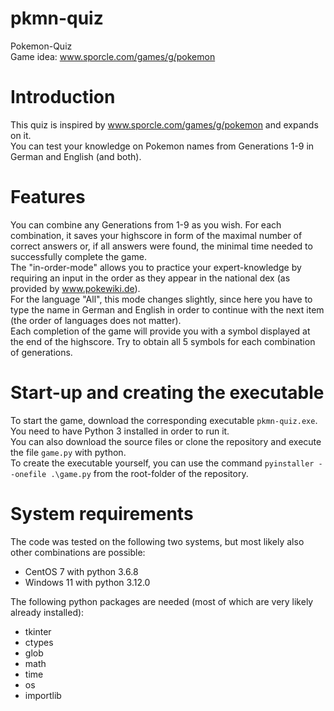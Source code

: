 # pkmn-quiz  
Pokemon-Quiz  
Game idea: www.sporcle.com/games/g/pokemon  

# Introduction    
This quiz is inspired by www.sporcle.com/games/g/pokemon and expands on it.  
You can test your knowledge on Pokemon names from Generations 1-9 in German and English (and both).  

# Features  
You can combine any Generations from 1-9 as you wish. 
For each combination, it saves your highscore in form of the maximal number of correct answers or, if all answers were found, the minimal time needed to successfully complete the game.  
The "in-order-mode" allows you to practice your expert-knowledge by requiring an input in the order as they appear in the national dex (as provided by www.pokewiki.de).  
For the language "All", this mode changes slightly, since here you have to type the name in German and English in order to continue with the next item (the order of languages does not matter).  
Each completion of the game will provide you with a symbol displayed at the end of the highscore. Try to obtain all 5 symbols for each combination of generations.  

# Start-up and creating the executable  
To start the game, download the corresponding executable `pkmn-quiz.exe`. You need to have Python 3 installed in order to run it.  
You can also download the source files or clone the repository and execute the file `game.py` with python.  
To create the executable yourself, you can use the command `pyinstaller --onefile .\game.py` from the root-folder of the repository.  

# System requirements  
The code was tested on the following two systems, but most likely also other combinations are possible:  
- CentOS 7 with python 3.6.8  
- Windows 11 with python 3.12.0

The following python packages are needed (most of which are very likely already installed):  
- tkinter  
- ctypes  
- glob  
- math  
- time  
- os  
- importlib  
